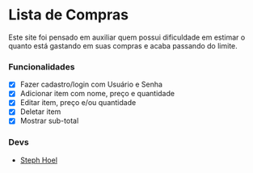 # Lista de Compras

Este site foi pensado em auxiliar quem possui dificuldade em estimar o quanto está gastando em suas compras e acaba passando do limite.

### Funcionalidades

- [x] Fazer cadastro/login com Usuário e Senha
- [x] Adicionar item com nome, preço e quantidade
- [x] Editar item, preço e/ou quantidade
- [x] Deletar item
- [x] Mostrar sub-total
<!-- - [ ] -->

### Devs

-  [Steph Hoel](https://github.com/StephHoel/)